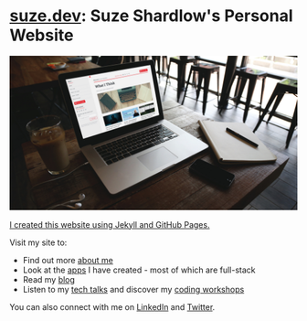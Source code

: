 # [suze.dev](https://suze.dev): Suze Shardlow's Personal Website

![Website photo](images/suze_dev_on_macbook.jpg)

[I created this website using Jekyll and GitHub Pages.](https://suze.dev/coding_projects/personal_website)

Visit my site to:

* Find out more [about me](https://suze.dev/about)
* Look at the [apps](https://suze.dev/coding_projects) I have created - most of which are full-stack
* Read my [blog](https://suze.dev/blog)
* Listen to my [tech talks](https://suze.dev/public_speaking) and discover my [coding workshops](https://suze.dev/public_speaking)

You can also connect with me on [LinkedIn](https://linkedin.com/in/SuzeShardlow) and [Twitter](https://twitter.com/SuzeShardlow).
